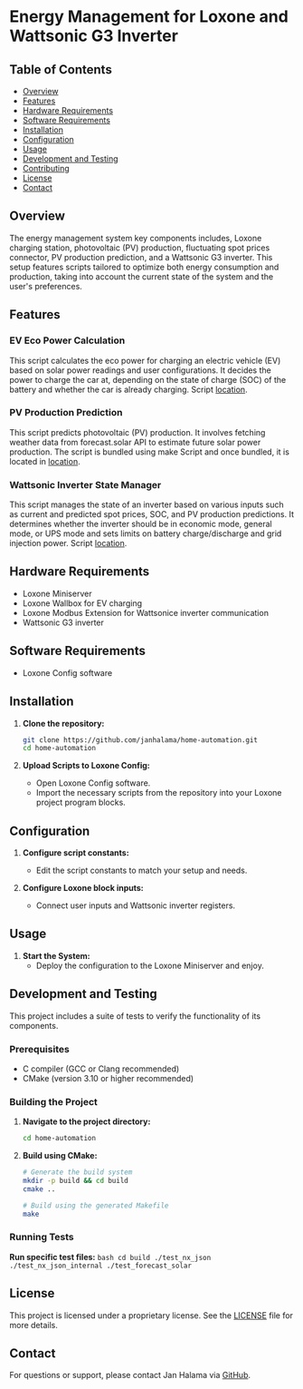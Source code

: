 # Energy Management for Loxone and Wattsonic G3 Inverter

## Table of Contents

- [Overview](#overview)
- [Features](#features)
- [Hardware Requirements](#hardware-requirements)
- [Software Requirements](#software-requirements)
- [Installation](#installation)
- [Configuration](#configuration)
- [Usage](#usage)
- [Development and Testing](#development-and-testing)
- [Contributing](#contributing)
- [License](#license)
- [Contact](#contact)

## Overview

The energy management system key components includes, Loxone charging station, photovoltaic (PV) production, fluctuating spot prices connector, PV production prediction, and a Wattsonic G3 inverter. This setup features scripts tailored to optimize both energy consumption and production, taking into account the current state of the system and the user's preferences.

## Features

### EV Eco Power Calculation
This script calculates the eco power for charging an electric vehicle (EV) based on solar power readings and user configurations. It decides the power to charge the car at, depending on the state of charge (SOC) of the battery and whether the car is already charging. Script [location](src/loxone/ev-eco-power-calculation.c).

### PV Production Prediction
This script predicts photovoltaic (PV) production. It involves fetching weather data from forecast.solar API to estimate future solar power production. The script is bundled using make Script and once bundled, it is located in [location](build/pv-production-prediction.bundled.c).

### Wattsonic Inverter State Manager
This script manages the state of an inverter based on various inputs such as current and predicted spot prices, SOC, and PV production predictions. It determines whether the inverter should be in economic mode, general mode, or UPS mode and sets limits on battery charge/discharge and grid injection power. Script [location](/src/loxone/wattsonic-inverter-state-manager.c).

## Hardware Requirements

- Loxone Miniserver
- Loxone Wallbox for EV charging
- Loxone Modbus Extension for Wattsonice inverter communication
- Wattsonic G3 inverter

## Software Requirements

- Loxone Config software

## Installation

1. **Clone the repository:**
    ```bash
    git clone https://github.com/janhalama/home-automation.git
    cd home-automation
    ```

2. **Upload Scripts to Loxone Config:**
    - Open Loxone Config software.
    - Import the necessary scripts from the repository into your Loxone project program blocks.

## Configuration

1. **Configure script constants:**
    - Edit the script constants to match your setup and needs.

2. **Configure Loxone block inputs:**
    - Connect user inputs and Wattsonic inverter registers.

## Usage

1. **Start the System:**
    - Deploy the configuration to the Loxone Miniserver and enjoy.

## Development and Testing

This project includes a suite of tests to verify the functionality of its components.

### Prerequisites

- C compiler (GCC or Clang recommended)
- CMake (version 3.10 or higher recommended)

### Building the Project

1. **Navigate to the project directory:**
    ```bash
    cd home-automation
    ```

2. **Build using CMake:**
    ```bash
    # Generate the build system
    mkdir -p build && cd build
    cmake ..
    
    # Build using the generated Makefile
    make
    ```

### Running Tests

**Run specific test files:**
    ```bash
    cd build
    ./test_nx_json
    ./test_nx_json_internal
    ./test_forecast_solar
    ```

## License

This project is licensed under a proprietary license. See the [LICENSE](LICENSE) file for more details.

## Contact

For questions or support, please contact Jan Halama via [GitHub](https://github.com/janhalama).